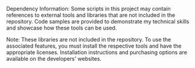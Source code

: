 
Dependency Information:
Some scripts in this project may contain references to external tools and libraries that are not included in the repository.
Code samples are provided to demonstrate my technical skills and showcase how these tools can be used.

Note: These libraries are not included in the repository. To use the associated features, you must install the respective tools and have the appropriate licenses. Installation instructions and purchasing options are available on the developers' websites.
